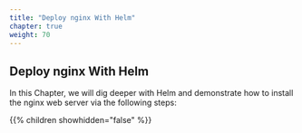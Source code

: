 ```yaml
---
title: "Deploy nginx With Helm"
chapter: true
weight: 70
---
```


## Deploy nginx With Helm

In this Chapter, we will dig deeper with Helm and demonstrate how to install
the nginx web server via the following steps:

{{% children showhidden="false" %}}
